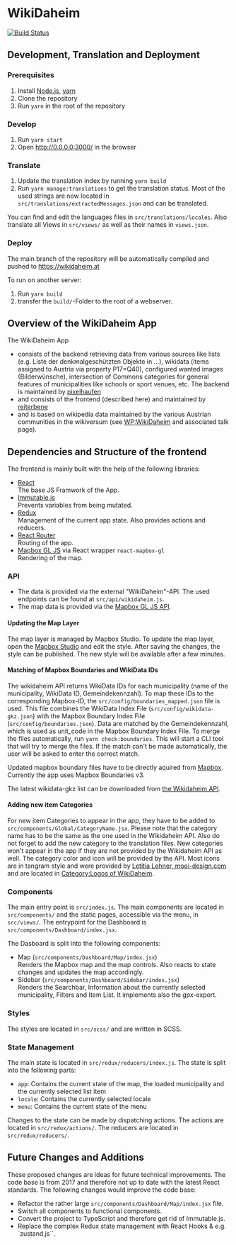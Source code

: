 # WikiDaheim

[![Build Status](https://github.com/Wikimedia-Austria/WikiDaheim/actions/workflows/node.js.yml/badge.svg)](https://github.com/Wikimedia-Austria/WikiDaheim/actions/workflows/node.js.yml)

## Development, Translation and Deployment

### Prerequisites

1. Install [Node.js](https://nodejs.org/), [yarn](https://yarnpkg.com/lang/en/)
2. Clone the repository
3. Run `yarn` in the root of the repository

### Develop

1. Run `yarn start`
2. Open http://0.0.0.0:3000/ in the browser

### Translate

1. Update the translation index by running `yarn build`
2. Run `yarn manage:translations` to get the translation status. Most of the used strings are now located in `src/translations/extractedMessages.json` and can be translated.

You can find and edit the languages files in `src/translations/locales`.
Also translate all Views in `src/views/` as well as their names in `views.json`.

### Deploy

The main branch of the repository will be automatically compiled and pushed to https://wikidaheim.at

To run on another server:

1. Run `yarn build`
2. transfer the `build/`-Folder to the root of a webserver.

## Overview of the WikiDaheim App

The WikiDaheim App
- consists of the backend retrieving data from various sources like lists (e.g. Liste der denkmalgeschützten Objekte in ...), wikidata (items assigned to Austria via property P17=Q40), configured wanted images (Bilderwünsche), intersection of Commons categories for general features of municipalities like schools or sport venues, etc. The backend is maintained by [pixelhaufen](https://github.com/pixelhaufen)
- and consists of the frontend (described here) and maintained by [reiterbene](https://github.com/reiterbene)
- and is based on wikipedia data maintained by the various Austrian communities in the wikiversum (see [WP:WikiDaheim](https://de.wikipedia.org/wiki/Wikipedia:WikiDaheim) and associated talk page).
  
## Dependencies and Structure of the frontend

The frontend is mainly built with the help of the following libraries:

- [React](https://reactjs.org/)  
  The base JS Framwork of the App.
- [Immutable.js](https://immutable-js.github.io/immutable-js/)  
  Prevents variables from being mutated.
- [Redux](https://redux.js.org/)  
  Management of the current app state. Also provides actions and reducers.
- [React Router](https://reacttraining.com/react-router/)  
  Routing of the app.
- [Mapbox GL JS](https://www.mapbox.com/mapbox-gl-js/api/) via React wrapper `react-mapbox-gl`  
  Rendering of the map.

### API

- The data is provided via the external "WikiDaheim"-API. The used endpoints can be found at `src/api/wikidaheim.js`.
- The map data is provided via the [Mapbox GL JS API](https://www.mapbox.com/mapbox-gl-js/api/).

#### Updating the Map Layer

The map layer is managed by Mapbox Studio. To update the map layer, open the [Mapbox Studio](https://studio.mapbox.com/) and edit the style. After saving the changes, the style can be published. The new style will be available after a few minutes.

#### Matching of Mapbox Boundaries and WikiData IDs

The wikidaheim API returns WikiData IDs for each municipality (name of the municipality, WikiData ID, Gemeindekennzahl). To map these IDs to the corresponding Mapbox-ID, the `src/config/boundaries_mapped.json` file is used. This file combines the WikiData Index File (`src/config/wikidata-gkz.json`) with the Mapbox Boundary Index File (`src/config/boundaries.json`). Data are matched by the Gemeindekennzahl, which is used as unit_code in the Mapbox Boundary Index File. To merge the files automatically, run `yarn check:boundaries`. This will start a CLI tool that will try to merge the files. If the match can't be made automatically, the user will be asked to enter the correct match.

Updated mapbox boundary files have to be directly aquired from [Mapbox](https://docs.mapbox.com/data/boundaries/reference/). Currently the app uses Mapbox Boundaries v3.

The latest wikidata-gkz list can be downloaded from [the Wikidaheim API](https://api.wikidaheim.at/api.php?format=json&action=query&type=municipalitys).

#### Adding new item Categories

For new item Categories to appear in the app, they have to be added to `src/components/Global/CategoryName.jsx`. Please note that the category name has to be the same as the one used in the Wikidaheim API. Also do not forget to add the new category to the translation files.
New categories won't appear in the app if they are not provided by the Wikidaheim API as well. The category color and icon will be provided by the API.
Most icons are in tangram style and were provided by [Letitia Lehner, mooi-design.com](https://mooi-design.com) and are located in [Category:Logos of WikiDaheim](https://commons.wikimedia.org/wiki/Category:Logos_of_WikiDaheim).

### Components

The main entry point is `src/index.js`. The main components are located in `src/components/` and the static pages, accessible via the menu, in `src/views/`. The entrypoint for the Dashboard is `src/components/Dashboard/index.jsx`.

The Dasboard is split into the following components:

- Map (`src/components/Dashboard/Map/index.jsx`)  
  Renders the Mapbox map and the map controls. Also reacts to state changes and updates the map accordingly.
- Sidebar (`src/components/Dashboard/Sidebar/index.jsx`)  
  Renders the Searchbar, Information about the currently selected municipality, Filters and Item List. It implements also the gpx-export.

### Styles

The styles are located in `src/scss/` and are written in SCSS.

### State Management

The main state is located in `src/redux/reducers/index.js`. The state is split into the following parts:

- `app`: Contains the current state of the map, the loaded municipality and the currently selected list item
- `locale`: Contains the currently selected locale
- `menu`: Contains the current state of the menu

Changes to the state can be made by dispatching actions. The actions are located in `src/redux/actions/`. The reducers are located in `src/redux/reducers/`.

## Future Changes and Additions

These proposed changes are ideas for future technical improvements. The code base is from 2017 and therefore not up to date with the latest React standards. The following changes would improve the code base:

- Refactor the rather large `src/components/Dashboard/Map/index.jsx` file.
- Switch all components to functional components.
- Convert the project to TypeScript and therefore get rid of Immutable.js.
- Replace the complex Redux state management with React Hooks & e.g. `zustand.js``.

